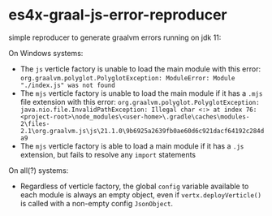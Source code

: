 # es4x-graal-js-error-reproducer
simple reproducer to generate graalvm errors running on jdk 11:

On Windows systems:
* The `js` verticle factory is unable to load the main module with this error: `org.graalvm.polyglot.PolyglotException: ModuleError: Module "./index.js" was not found`
* The `mjs` verticle factory is unable to load the main module if it has a `.mjs` file extension with this error: `org.graalvm.polyglot.PolyglotException: java.nio.file.InvalidPathException: Illegal char <:> at index 76: <project-root>\node_modules\<user-home>\.gradle\caches\modules-2\files-2.1\org.graalvm.js\js\21.1.0\9b6925a2639fb0ae60d6c921dacf64192c284da9`
* The `mjs` verticle factory is able to load a main module if it has a `.js` extension, but fails to resolve any `import` statements

On all(?) systems:
* Regardless of verticle factory, the global `config` variable available to each module is always an empty object, even if `vertx.deployVerticle()` is called with a non-empty config `JsonObject`.
